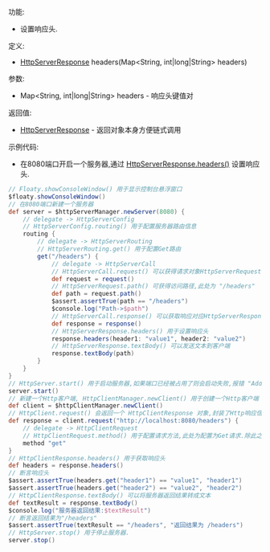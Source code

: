 功能:

+ 设置响应头.

定义:

+ [HttpServerResponse](/API/Network/HttpServer/HttpServerResponse/README.md) headers(Map<String,
  int|long|String> headers)

参数:

+ Map<String, int|long|String> headers - 响应头键值对

返回值:

+ [HttpServerResponse](/API/Network/HttpServer/HttpServerResponse/README.md) - 返回对象本身方便链式调用

示例代码:

+ 在8080端口开启一个服务器,通过
  [HttpServerResponse.headers()](/API/Network/HttpServer/HttpServerResponse/README.md?id=headers)
  设置响应头.

```groovy
// Floaty.showConsoleWindow() 用于显示控制台悬浮窗口
$floaty.showConsoleWindow()
// 在8080端口新建一个服务器
def server = $httpServerManager.newServer(8080) {
    // delegate -> HttpServerConfig
    // HttpServerConfig.routing() 用于配置服务器路由信息
    routing {
        // delegate -> HttpServerRouting
        // HttpServerRouting.get() 用于配置Get路由
        get("/headers") {
            // delegate -> HttpServerCall
            // HttpServerCall.request() 可以获得请求对象HttpServerRequest
            def request = request()
            // HttpServerRequest.path() 可获得访问路径,此处为 "/headers"
            def path = request.path()
            $assert.assertTrue(path == "/headers")
            $console.log("Path->$path")
            // HttpServerCall.response() 可以获取响应对应HttpServerResponse
            def response = response()
            // HttpServerResponse.headers() 用于设置响应头
            response.headers(header1: "value1", header2: "value2")
            // HttpServerResponse.textBody() 可以发送文本到客户端
            response.textBody(path)
        }
    }
}
// HttpServer.start() 用于启动服务器,如果端口已经被占用了则会启动失败,报错 "Address already in use"
server.start()
// 新建一个Http客户端, HttpClientManager.newClient() 用于创建一个Http客户端
def client = $httpClientManager.newClient()
// HttpClient.request() 会返回一个 HttpClientResponse 对象,封装了Http响应信息
def response = client.request("http://localhost:8080/headers") {
    // delegate -> HttpClientRequest
    // HttpClientRequest.method() 用于配置请求方法,此处为配置为Get请求.除此之外,还有post,put,patch,delete,head,options等方法
    method "get"
}
// HttpClientResponse.headers() 用于获取响应头
def headers = response.headers()
// 断言响应头
$assert.assertTrue(headers.get("header1") == "value1", "header1")
$assert.assertTrue(headers.get("header2") == "value2", "header2")
// HttpClientResponse.textBody() 可以将服务器返回结果转成文本
def textResult = response.textBody()
$console.log("服务器返回结果:$textResult")
// 断言返回结果为"/headers"
$assert.assertTrue(textResult == "/headers", "返回结果为 /headers")
// HttpServer.stop() 用于停止服务器.
server.stop()
```